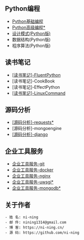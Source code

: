 

## Python编程
- [Python基础编程](python/)
- [Python高级编程*](https://advance-python.readthedocs.io/zh_CN/latest/)
- [设计模式(Python版)](pattern/)
- 数据结构(Python版)
- 程序算法(Python版)

## 读书笔记
- [[读书笔记]-FluentPython](https://github.com/ni-ning/FluentPython)
- [读书笔记]-CookBook
- [读书笔记]-EffectPython
- [[读书笔记]-LinuxCommand](book/ubuntu)

## 源码分析
- [[源码分析]-requests*](code/requests/)
- [源码分析]-mongoengine
- [[源码分析]-django](code/django/)

## 企业工具服务
- [企业工具服务-git](enterprise/git/)
- [企业工具服务-docker](enterprise/docker)
- [企业工具服务-nginx](enterprise/nginx)
- [企业工具服务-uwsgi*](enterprise/uwsgi)
- [企业工具服务-mongodb*](enterprise/mongodb)

## 关于作者
	- 姓 名: ni-ning
    - 邮 件: nining1314@gmail.com
    - 博 客: https://ni-ning.cn/
    - 源 码: https://github.com/ni-ning